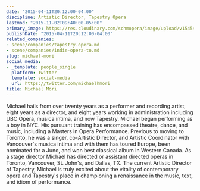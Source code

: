 ```yaml
---
date: "2015-04-11T20:12:00-04:00"
discipline: Artistic Director, Tapestry Opera
lastmod: "2015-11-02T09:40:00-05:00"
primary_image: https://res.cloudinary.com/schmopera/image/upload/v1545409169/media/webhook-uploads/1446474874814/2015-11-01---MichaelMoriSquare.jpg.jpg
publishDate: "2015-04-11T20:12:00-04:00"
related_companies:
- scene/companies/tapestry-opera.md
- scene/companies/indie-opera-to.md
slug: michael-mori
social_media:
- _template: people_single
  platform: Twitter
  template: social-media
  url: https://twitter.com/michaelhmori
title: Michael Mori
---
```


<p>
	Michael hails from over twenty years as a performer and recording artist, eight years as a director, and eight years working in administration including UBC Opera, musica intima, and now Tapestry. Michael began performing as a boy in NYC. His pursuant training has encompassed theatre, dance, and music, including a Masters in Opera Performance. Previous to moving to Toronto, he was a singer, co-Artistic Director, and Artistic Coordinator with Vancouver's musica intima and with them has toured Europe, been nominated for a Juno, and won best classical album in Western Canada. As a stage director Michael has directed or assistant directed operas in Toronto, Vancouver, St. John's, and Dallas, TX. The current Artistic Director of Tapestry, Michael is truly excited about the vitality of contemporary opera and Tapestry's place in championing a renaissance in the music, text, and idiom of performance.
</p>
